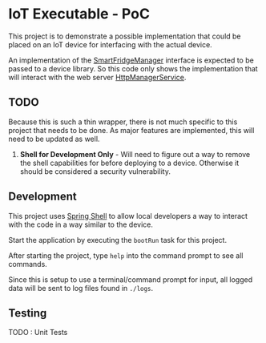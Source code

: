 # IoT Executable - PoC #
This project is to demonstrate a possible implementation that could 
be placed on an IoT device for interfacing with the actual device.

An implementation of the [SmartFridgeManager](/src/main/java/com/example/iot/exec/service/SmartFridgeManager.java) 
interface is expected to be passed to a device library.  So this code only shows 
the implementation that will interact with the web server [HttpManagerService](/src/main/java/com/example/iot/exec/service/HttpManagerService.java).

## TODO ##
Because this is such a thin wrapper, there is not much specific to this project 
that needs to be done.  As major features are implemented, this will need to be 
updated as well.

1. __Shell for Development Only__ - Will need to figure out a way to remove the shell capabilities
for before deploying to a device.  Otherwise it should be considered a security vulnerability.

## Development ##
This project uses [Spring Shell](https://docs.spring.io/spring-shell/docs/current/reference/htmlsingle/) to 
allow local developers a way to interact with the code in a way similar to the device.  

Start the application by executing the `bootRun` task for this project.

After starting the project, type `help` into the command prompt to see all commands.

Since this is setup to use a terminal/command prompt for input, all logged data will be sent to log files
found in `./logs`.

## Testing ##
TODO : Unit Tests